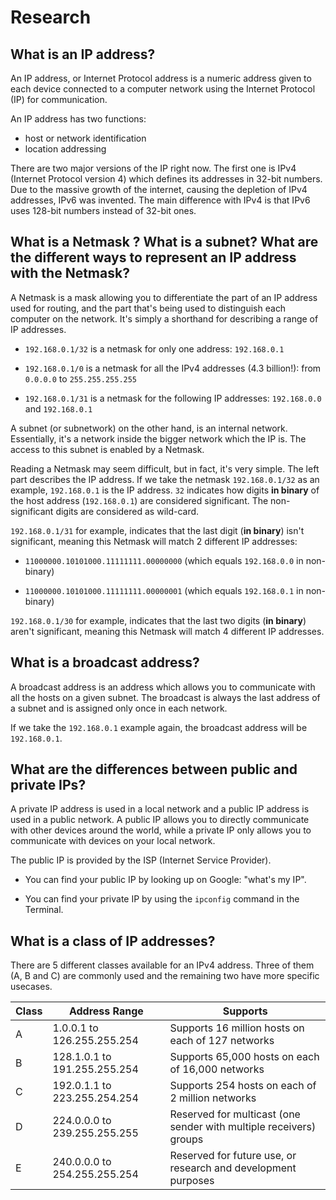 # Research

## What is an IP address?
An IP address, or Internet Protocol address is a numeric address given to each device connected to a computer network using the Internet Protocol (IP) for communication.

An IP address has two functions:
- host or network identification
- location addressing

There are two major versions of the IP right now. The first one is IPv4 (Internet Protocol version 4) which defines its addresses in 32-bit numbers. Due to the massive growth of the internet, causing the depletion of IPv4 addresses, IPv6 was invented. The main difference with IPv4 is that IPv6 uses 128-bit numbers instead of 32-bit ones.

## What is a Netmask ? What is a subnet? What are the different ways to represent an IP address with the Netmask?
A Netmask is a mask allowing you to differentiate the part of an IP address used for routing, and the part that's being used to distinguish each computer on the network. It's simply a shorthand for describing a range of IP addresses.

- ```192.168.0.1/32``` is a netmask for only one address: ```192.168.0.1```

- ```192.168.0.1/0``` is a netmask for all the IPv4 addresses (4.3 billion!): from ```0.0.0.0``` to ```255.255.255.255```

- ```192.168.0.1/31``` is a netmask for the following IP addresses: ```192.168.0.0``` and ```192.168.0.1```

A subnet (or subnetwork) on the other hand, is an internal network. Essentially, it's a network inside the bigger network which the IP is. The access to this subnet is enabled by a Netmask.

Reading a Netmask may seem difficult, but in fact, it's very simple. The left part describes the IP address. If we take the netmask ```192.168.0.1/32``` as an example, ```192.168.0.1``` is the IP address. ```32``` indicates how digits **in binary** of the host address (```192.168.0.1```) are considered significant. The non-significant digits are considered as wild-card.

```192.168.0.1/31``` for example, indicates that the last digit (**in binary**) isn't significant, meaning this Netmask will match 2 different IP addresses:

- ```11000000.10101000.11111111.00000000``` (which equals ```192.168.0.0``` in non-binary)

- ```11000000.10101000.11111111.00000001``` (which equals ```192.168.0.1``` in non-binary)

```192.168.0.1/30``` for example, indicates that the last two digits (**in binary**) aren't significant, meaning this Netmask will match 4 different IP addresses.

## What is a broadcast address?

A broadcast address is an address which allows you to communicate with all the hosts on a given subnet. The broadcast is always the last address of a subnet and is assigned only once in each network.

If we take the ```192.168.0.1``` example again, the broadcast address will be ```192.168.0.1```.

## What are the differences between public and private IPs?

A private IP address is used in a local network and a public IP address is used in a public network. A public IP allows you to directly communicate with other devices around the world, while a private IP only allows you to communicate with devices on your local network.

The public IP is provided by the ISP (Internet Service Provider).

- You can find your public IP by looking up on Google: "what's my IP".

- You can find your private IP by using the ```ipconfig``` command in the Terminal.

## What is a class of IP addresses? 

There are 5 different classes available for an IPv4 address. Three of them (A, B and C) are commonly used and the remaining two have more specific usecases.

|Class|Address Range|Supports|
|---|---|---|
|A|1.0.0.1 to 126.255.255.254|Supports 16 million hosts on each of 127 networks|
|B|128.1.0.1 to 191.255.255.254|Supports 65,000 hosts on each of 16,000 networks|
|C|192.0.1.1 to 223.255.254.254|Supports 254 hosts on each of 2 million networks|
|D|224.0.0.0 to 239.255.255.255|Reserved for multicast (one sender with multiple receivers) groups|
|E|240.0.0.0 to 254.255.255.254|Reserved for future use, or research and development purposes|


